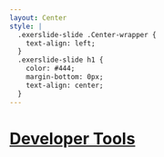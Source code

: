 ```yaml
---
layout: Center
style: |
  .exerslide-slide .Center-wrapper {
    text-align: left;
  }
  .exerslide-slide h1 {
    color: #444;
    margin-bottom: 0px;
    text-align: center;
  }
---
```


# [Developer Tools](https://fb.me/react-devtools)
